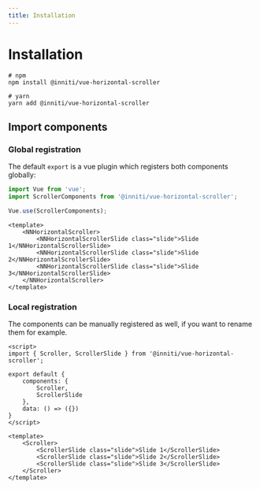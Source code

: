 ```yaml
---
title: Installation
---
```

# Installation

```shell
# npm
npm install @inniti/vue-horizontal-scroller

# yarn
yarn add @inniti/vue-horizontal-scroller
```

## Import components

### Global registration

The default `export` is a vue plugin which registers both components globally: 

```javascript
import Vue from 'vue';
import ScrollerComponents from '@inniti/vue-horizontal-scroller';

Vue.use(ScrollerComponents);
```
```vue
<template>
    <NNHorizontalScroller>
        <NNHorizontalScrollerSlide class="slide">Slide 1</NNHorizontalScrollerSlide>
        <NNHorizontalScrollerSlide class="slide">Slide 2</NNHorizontalScrollerSlide>
        <NNHorizontalScrollerSlide class="slide">Slide 3</NNHorizontalScrollerSlide>
    </NNHorizontalScroller>
</template>
```

### Local registration
The components can be manually registered as well, if you want to rename them for example.

```vue
<script>
import { Scroller, ScrollerSlide } from '@inniti/vue-horizontal-scroller';

export default {
    components: {
        Scroller,
        ScrollerSlide
    },
    data: () => ({})
}
</script>

<template>
    <Scroller>
        <ScrollerSlide class="slide">Slide 1</ScrollerSlide>
        <ScrollerSlide class="slide">Slide 2</ScrollerSlide>
        <ScrollerSlide class="slide">Slide 3</ScrollerSlide>
    </Scroller>
</template>
```